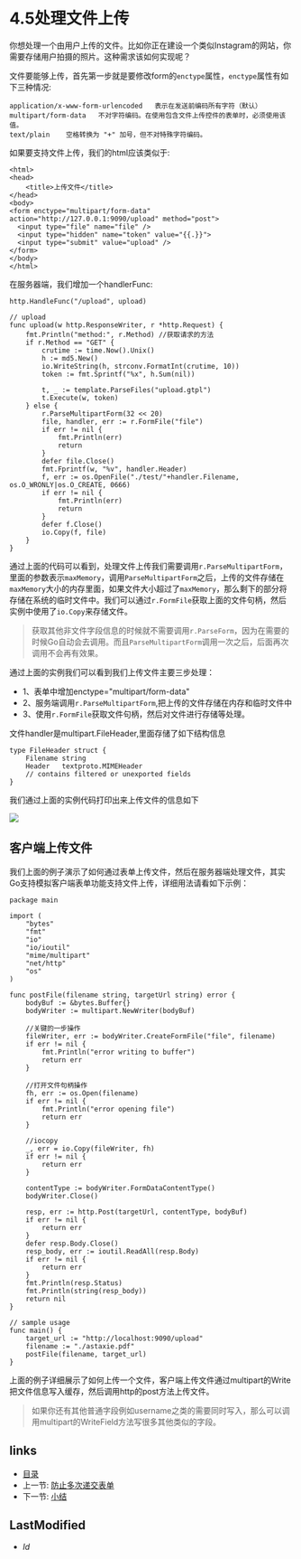 # 4.5处理文件上传
你想处理一个由用户上传的文件。比如你正在建设一个类似Instagram的网站，你需要存储用户拍摄的照片。这种需求该如何实现呢？

文件要能够上传，首先第一步就是要修改form的`enctype`属性，`enctype`属性有如下三种情况:

	application/x-www-form-urlencoded   表示在发送前编码所有字符（默认）
	multipart/form-data	  不对字符编码。在使用包含文件上传控件的表单时，必须使用该值。
	text/plain	  空格转换为 "+" 加号，但不对特殊字符编码。

如果要支持文件上传，我们的html应该类似于:

	<html>
	<head>
		<title>上传文件</title>
	</head>
	<body>
	<form enctype="multipart/form-data" action="http://127.0.0.1:9090/upload" method="post"> 
	  <input type="file" name="file" /> 
	  <input type="hidden" name="token" value="{{.}}">
	  <input type="submit" value="upload" /> 
	</form>
	</body>
	</html>

在服务器端，我们增加一个handlerFunc:

	http.HandleFunc("/upload", upload)

	// upload
	func upload(w http.ResponseWriter, r *http.Request) {
		fmt.Println("method:", r.Method) //获取请求的方法
		if r.Method == "GET" {
			crutime := time.Now().Unix()
			h := md5.New()
			io.WriteString(h, strconv.FormatInt(crutime, 10))
			token := fmt.Sprintf("%x", h.Sum(nil))

			t, _ := template.ParseFiles("upload.gtpl")
			t.Execute(w, token)
		} else {
			r.ParseMultipartForm(32 << 20)
			file, handler, err := r.FormFile("file")
			if err != nil {
				fmt.Println(err)
				return
			}
			defer file.Close()
			fmt.Fprintf(w, "%v", handler.Header)
			f, err := os.OpenFile("./test/"+handler.Filename, os.O_WRONLY|os.O_CREATE, 0666)
			if err != nil {
				fmt.Println(err)
				return
			}
			defer f.Close()
			io.Copy(f, file)
		}
	}

通过上面的代码可以看到，处理文件上传我们需要调用`r.ParseMultipartForm`，里面的参数表示`maxMemory`，调用`ParseMultipartForm`之后，上传的文件存储在`maxMemory`大小的内存里面，如果文件大小超过了`maxMemory`，那么剩下的部分将存储在系统的临时文件中。我们可以通过`r.FormFile`获取上面的文件句柄，然后实例中使用了`io.Copy`来存储文件。

>获取其他非文件字段信息的时候就不需要调用`r.ParseForm`，因为在需要的时候Go自动会去调用。而且`ParseMultipartForm`调用一次之后，后面再次调用不会再有效果。

通过上面的实例我们可以看到我们上传文件主要三步处理：

- 1、表单中增加enctype="multipart/form-data"
- 2、服务端调用`r.ParseMultipartForm`,把上传的文件存储在内存和临时文件中
- 3、使用`r.FormFile`获取文件句柄，然后对文件进行存储等处理。

文件handler是multipart.FileHeader,里面存储了如下结构信息

	type FileHeader struct {
    	Filename string
    	Header   textproto.MIMEHeader
    	// contains filtered or unexported fields	
	}

我们通过上面的实例代码打印出来上传文件的信息如下

![](images/4.5.upload2.png?raw=true)


## 客户端上传文件

我们上面的例子演示了如何通过表单上传文件，然后在服务器端处理文件，其实Go支持模拟客户端表单功能支持文件上传，详细用法请看如下示例：

	package main

	import (
		"bytes"
		"fmt"
		"io"
		"io/ioutil"
		"mime/multipart"
		"net/http"
		"os"
	)

	func postFile(filename string, targetUrl string) error {
		bodyBuf := &bytes.Buffer{}
		bodyWriter := multipart.NewWriter(bodyBuf)

		//关键的一步操作
		fileWriter, err := bodyWriter.CreateFormFile("file", filename)
		if err != nil {
			fmt.Println("error writing to buffer")
			return err
		}

		//打开文件句柄操作
		fh, err := os.Open(filename)
		if err != nil {
			fmt.Println("error opening file")
			return err
		}

		//iocopy
		_, err = io.Copy(fileWriter, fh)
		if err != nil {
		    return err
		}

		contentType := bodyWriter.FormDataContentType()
		bodyWriter.Close()

		resp, err := http.Post(targetUrl, contentType, bodyBuf)
		if err != nil {
			return err
		}
		defer resp.Body.Close()
		resp_body, err := ioutil.ReadAll(resp.Body)
		if err != nil {
			return err
		}
		fmt.Println(resp.Status)
		fmt.Println(string(resp_body))
		return nil
	}

	// sample usage 
	func main() {
		target_url := "http://localhost:9090/upload"
		filename := "./astaxie.pdf"
		postFile(filename, target_url)
	}


上面的例子详细展示了如何上传一个文件，客户端上传文件通过multipart的Write把文件信息写入缓存，然后调用http的post方法上传文件。

>如果你还有其他普通字段例如username之类的需要同时写入，那么可以调用multipart的WriteField方法写很多其他类似的字段。

## links
   * [目录](<preface.md>)
   * 上一节: [防止多次递交表单](<4.4.md>)
   * 下一节: [小结](<4.6.md>)

## LastModified 
   * $Id$

